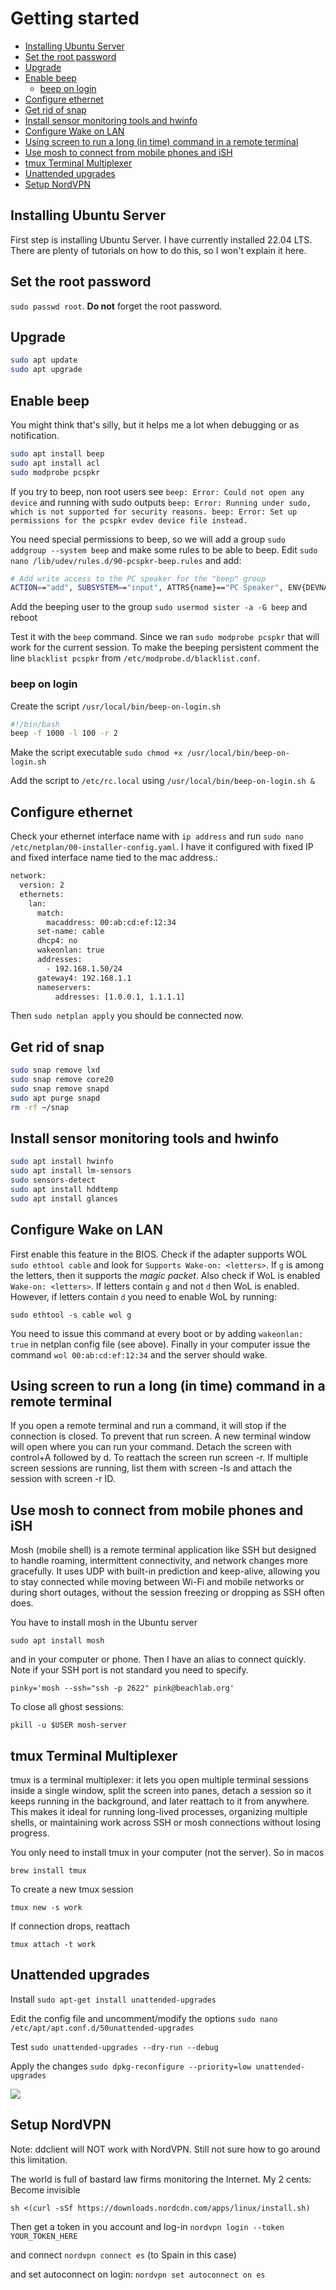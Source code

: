 # Getting started

<!-- vim-markdown-toc GFM -->

- [Installing Ubuntu Server](#installing-ubuntu-server)
- [Set the root password](#set-the-root-password)
- [Upgrade](#upgrade)
- [Enable beep](#enable-beep)
  - [beep on login](#beep-on-login)
- [Configure ethernet](#configure-ethernet)
- [Get rid of snap](#get-rid-of-snap)
- [Install sensor monitoring tools and hwinfo](#install-sensor-monitoring-tools-and-hwinfo)
- [Configure Wake on LAN](#configure-wake-on-lan)
- [Using screen to run a long (in time) command in a remote terminal](#using-screen-to-run-a-long-in-time-command-in-a-remote-terminal)
- [Use mosh to connect from mobile phones and iSH](#use-mosh-to-connect-from-mobile-phones-and-ish)
- [tmux Terminal Multiplexer](#tmux-terminal-multiplexer)
- [Unattended upgrades](#unattended-upgrades)
- [Setup NordVPN](#setup-nordvpn)

<!-- vim-markdown-toc -->

## Installing Ubuntu Server

First step is installing Ubuntu Server. I have currently installed 22.04 LTS. There are plenty of tutorials on how to do this, so I won't explain it here.

## Set the root password

`sudo passwd root`. **Do not** forget the root password.

## Upgrade

```bash
sudo apt update
sudo apt upgrade
```
## Enable beep

You might think that's silly, but it helps me a lot when debugging or as notification.

```bash
sudo apt install beep
sudo apt install acl
sudo modprobe pcspkr
```
If you try to beep, non root users see `beep: Error: Could not open any device` and running with sudo outputs `beep: Error: Running under sudo, which is not supported for security reasons. beep: Error: Set up permissions for the pcspkr evdev device file instead.`

You need special permissions to beep, so we will add a group `sudo addgroup --system beep` and make some rules to be able to beep. Edit `sudo nano /lib/udev/rules.d/90-pcspkr-beep.rules` and add:

```bash
# Add write access to the PC speaker for the "beep" group
ACTION=="add", SUBSYSTEM=="input", ATTRS{name}=="PC Speaker", ENV{DEVNAME}!="", RUN+="/usr/bin/setfacl -m g:beep:w '$env{DEVNAME}'"
```

Add the beeping user to the group `sudo usermod sister -a -G beep` and reboot

Test it with the `beep` command. Since we ran `sudo modprobe pcspkr` that will work for the current session. To make the beeping persistent comment the line `blacklist pcspkr` from `/etc/modprobe.d/blacklist.conf`. 

### beep on login
Create the script `/usr/local/bin/beep-on-login.sh`

```bash
#!/bin/bash
beep -f 1000 -l 100 -r 2
```

Make the script executable `sudo chmod +x /usr/local/bin/beep-on-login.sh`

Add the script to `/etc/rc.local` using `/usr/local/bin/beep-on-login.sh &`

## Configure ethernet

Check your ethernet interface name with `ip address` and run `sudo nano /etc/netplan/00-installer-config.yaml`. I have it configured with fixed IP and fixed interface name tied to the mac address.:

```bash
network:
  version: 2
  ethernets:
    lan:
      match:
        macaddress: 00:ab:cd:ef:12:34
      set-name: cable
      dhcp4: no
      wakeonlan: true
      addresses:
        - 192.168.1.50/24
      gateway4: 192.168.1.1
      nameservers:
          addresses: [1.0.0.1, 1.1.1.1]
```

Then `sudo netplan apply` you should be connected now.


## Get rid of snap

```bash
sudo snap remove lxd
sudo snap remove core20
sudo snap remove snapd
sudo apt purge snapd
rm -rf ~/snap
```

## Install sensor monitoring tools and hwinfo

```bash
sudo apt install hwinfo
sudo apt install lm-sensors
sudo sensors-detect
sudo apt install hddtemp
sudo apt install glances
```

## Configure Wake on LAN

First enable this feature in the BIOS. Check if the adapter supports WOL `sudo ethtool cable` and look for `Supports Wake-on: <letters>`. If `g` is among the letters, then it supports the *magic packet*. Also check if WoL is enabled `Wake-on: <letters>`. If letters contain `g` and not `d` then WoL is enabled. However, if letters contain `d` you need to enable WoL by running:

`sudo ethtool -s cable wol g`

You need to issue this command at every boot or by adding `wakeonlan: true` in netplan config file (see above). Finally in your computer issue the command `wol 00:ab:cd:ef:12:34` and the server should wake.

## Using screen to run a long (in time) command in a remote terminal

If you open a remote terminal and run a command, it will stop if the connection is closed. To prevent that run screen. A new terminal window will open where you can run your command. Detach the screen with control+A followed by d. To reattach the screen run screen -r. If multiple screen sessions are running, list them with screen -ls and attach the session with screen -r ID.

## Use mosh to connect from mobile phones and iSH

Mosh (mobile shell) is a remote terminal application like SSH but designed to handle roaming, intermittent connectivity, and network changes more gracefully. It uses UDP with built-in prediction and keep-alive, allowing you to stay connected while moving between Wi-Fi and mobile networks or during short outages, without the session freezing or dropping as SSH often does.

You have to install mosh in the Ubuntu server

`sudo apt install mosh`

and in your computer or phone. Then I have an alias to connect quickly. Note if your SSH port is not standard you need to specify.

`pinky='mosh --ssh="ssh -p 2622" pink@beachlab.org'`

To close all ghost sessions:

`pkill -u $USER mosh-server`

## tmux Terminal Multiplexer

tmux is a terminal multiplexer: it lets you open multiple terminal sessions inside a single window, split the screen into panes, detach a session so it keeps running in the background, and later reattach to it from anywhere. This makes it ideal for running long-lived processes, organizing multiple shells, or maintaining work across SSH or mosh connections without losing progress.

You only need to install tmux in your computer (not the server). So in macos

`brew install tmux`

To create a new tmux session

`tmux new -s work`

If connection drops, reattach

`tmux attach -t work`

## Unattended upgrades

Install `sudo apt-get install unattended-upgrades`

Edit the config file and uncomment/modify the options `sudo nano /etc/apt/apt.conf.d/50unattended-upgrades`

Test `sudo unattended-upgrades --dry-run --debug`

Apply the changes `sudo dpkg-reconfigure --priority=low unattended-upgrades`

![](../img/unattended.png)

## Setup NordVPN

Note: ddclient will NOT work with NordVPN. Still not sure how to go around this limitation.

The world is full of bastard law firms monitoring the Internet. My 2 cents: Become invisible

`sh <(curl -sSf https://downloads.nordcdn.com/apps/linux/install.sh)` 

Then get a token in you account and log-in `nordvpn login --token YOUR_TOKEN_HERE`

and connect `nordvpn connect es` (to Spain in this case)

and set autoconnect on login: `nordvpn set autoconnect on es`
